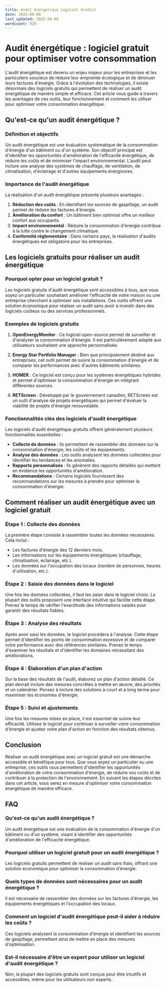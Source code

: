 ```yaml
---
title: Audit Energetique Logiciel Gratuit
date: 2025-08-08
last_updated: 2025-08-08
wordcount: 929
---
```


# Audit énergétique : logiciel gratuit pour optimiser votre consommation

L'audit énergétique est devenu un enjeu majeur pour les entreprises et les particuliers soucieux de réduire leur empreinte écologique et de diminuer leurs factures d'énergie. Grâce à l'évolution des technologies, il existe désormais des logiciels gratuits qui permettent de réaliser un audit énergétique de manière simple et efficace. Cet article vous guide à travers les avantages de ces outils, leur fonctionnement et comment les utiliser pour optimiser votre consommation énergétique.

## Qu'est-ce qu'un audit énergétique ?

### Définition et objectifs

Un audit énergétique est une évaluation systématique de la consommation d'énergie d'un bâtiment ou d'un système. Son objectif principal est d'identifier les opportunités d'amélioration de l'efficacité énergétique, de réduire les coûts et de minimiser l'impact environnemental. L'audit peut inclure une analyse des systèmes de chauffage, de ventilation, de climatisation, d'éclairage et d'autres équipements énergivores.

### Importance de l'audit énergétique

La réalisation d'un audit énergétique présente plusieurs avantages :

1. **Réduction des coûts** : En identifiant les sources de gaspillage, un audit permet de réduire les factures d'énergie.
2. **Amélioration du confort** : Un bâtiment bien optimisé offre un meilleur confort aux occupants.
3. **Impact environnemental** : Réduire la consommation d'énergie contribue à la lutte contre le changement climatique.
4. **Conformité réglementaire** : Dans certains pays, la réalisation d'audits énergétiques est obligatoire pour les entreprises.

## Les logiciels gratuits pour réaliser un audit énergétique

### Pourquoi opter pour un logiciel gratuit ?

Les logiciels gratuits d'audit énergétique sont accessibles à tous, que vous soyez un particulier souhaitant améliorer l'efficacité de votre maison ou une entreprise cherchant à optimiser ses installations. Ces outils offrent une solution économique pour réaliser un audit sans avoir à investir dans des logiciels coûteux ou des services professionnels.

### Exemples de logiciels gratuits

1. **OpenEnergyMonitor** : Ce logiciel open-source permet de surveiller et d'analyser la consommation d'énergie. Il est particulièrement adapté aux utilisateurs souhaitant une approche personnalisée.
   
2. **Energy Star Portfolio Manager** : Bien que principalement destiné aux entreprises, cet outil permet de suivre la consommation d'énergie et de comparer les performances avec d'autres bâtiments similaires.

3. **HOMER** : Ce logiciel est conçu pour les systèmes énergétiques hybrides et permet d'optimiser la consommation d'énergie en intégrant différentes sources.

4. **RETScreen** : Développé par le gouvernement canadien, RETScreen est un outil d'analyse de projets énergétiques qui permet d'évaluer la viabilité de projets d'énergie renouvelable.

### Fonctionnalités clés des logiciels d'audit énergétique

Les logiciels d'audit énergétique gratuits offrent généralement plusieurs fonctionnalités essentielles :

- **Collecte de données** : Ils permettent de rassembler des données sur la consommation d'énergie, les coûts et les équipements.
- **Analyse des données** : Les outils analysent les données collectées pour identifier les tendances et les anomalies.
- **Rapports personnalisés** : Ils génèrent des rapports détaillés qui mettent en évidence les opportunités d'amélioration.
- **Recommandations** : Certains logiciels fournissent des recommandations sur les mesures à prendre pour optimiser la consommation d'énergie.

## Comment réaliser un audit énergétique avec un logiciel gratuit

### Étape 1 : Collecte des données

La première étape consiste à rassembler toutes les données nécessaires. Cela inclut :

- Les factures d'énergie des 12 derniers mois.
- Les informations sur les équipements énergétiques (chauffage, climatisation, éclairage, etc.).
- Les données sur l'occupation des locaux (nombre de personnes, heures d'utilisation, etc.).

### Étape 2 : Saisie des données dans le logiciel

Une fois les données collectées, il faut les saisir dans le logiciel choisi. La plupart des outils proposent une interface intuitive qui facilite cette étape. Prenez le temps de vérifier l'exactitude des informations saisies pour garantir des résultats fiables.

### Étape 3 : Analyse des résultats

Après avoir saisi les données, le logiciel procédera à l'analyse. Cette étape permet d'identifier les points de consommation excessive et de comparer votre performance avec des références similaires. Prenez le temps d'examiner les résultats et d'identifier les domaines nécessitant des améliorations.

### Étape 4 : Élaboration d'un plan d'action

Sur la base des résultats de l'audit, élaborez un plan d'action détaillé. Ce plan devrait inclure des mesures concrètes à mettre en œuvre, des priorités et un calendrier. Pensez à inclure des solutions à court et à long terme pour maximiser les économies d'énergie.

### Étape 5 : Suivi et ajustements

Une fois les mesures mises en place, il est essentiel de suivre leur efficacité. Utilisez le logiciel pour continuer à surveiller votre consommation d'énergie et ajustez votre plan d'action en fonction des résultats obtenus.

## Conclusion

Réaliser un audit énergétique avec un logiciel gratuit est une démarche accessible et bénéfique pour tous. Que vous soyez un particulier ou une entreprise, ces outils vous permettent d'identifier les opportunités d'amélioration de votre consommation d'énergie, de réduire vos coûts et de contribuer à la protection de l'environnement. En suivant les étapes décrites dans cet article, vous serez en mesure d'optimiser votre consommation énergétique de manière efficace.

## FAQ

### Qu'est-ce qu'un audit énergétique ?

Un audit énergétique est une évaluation de la consommation d'énergie d'un bâtiment ou d'un système, visant à identifier des opportunités d'amélioration de l'efficacité énergétique.

### Pourquoi utiliser un logiciel gratuit pour un audit énergétique ?

Les logiciels gratuits permettent de réaliser un audit sans frais, offrant une solution économique pour optimiser la consommation d'énergie.

### Quels types de données sont nécessaires pour un audit énergétique ?

Il est nécessaire de rassembler des données sur les factures d'énergie, les équipements énergétiques et l'occupation des locaux.

### Comment un logiciel d'audit énergétique peut-il aider à réduire les coûts ?

Ces logiciels analysent la consommation d'énergie et identifient les sources de gaspillage, permettant ainsi de mettre en place des mesures d'optimisation.

### Est-il nécessaire d'être un expert pour utiliser un logiciel d'audit énergétique ?

Non, la plupart des logiciels gratuits sont conçus pour être intuitifs et accessibles, même pour les utilisateurs non experts.